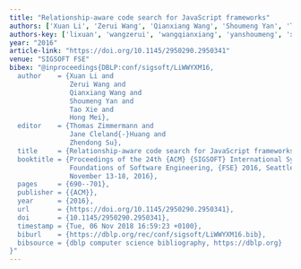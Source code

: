 ```yaml
---
title: "Relationship-aware code search for JavaScript frameworks"
authors: ['Xuan Li', 'Zerui Wang', 'Qianxiang Wang', 'Shoumeng Yan', 'Tao Xie 0001', 'Hong Mei']
authors-key: ['lixuan', 'wangzerui', 'wangqianxiang', 'yanshoumeng', 'xietao', 'meihong']
year: "2016"
article-link: "https://doi.org/10.1145/2950290.2950341"
venue: "SIGSOFT FSE"
bibex: "@inproceedings{DBLP:conf/sigsoft/LiWWYXM16,
  author    = {Xuan Li and
               Zerui Wang and
               Qianxiang Wang and
               Shoumeng Yan and
               Tao Xie and
               Hong Mei},
  editor    = {Thomas Zimmermann and
               Jane Cleland{-}Huang and
               Zhendong Su},
  title     = {Relationship-aware code search for JavaScript frameworks},
  booktitle = {Proceedings of the 24th {ACM} {SIGSOFT} International Symposium on
               Foundations of Software Engineering, {FSE} 2016, Seattle, WA, USA,
               November 13-18, 2016},
  pages     = {690--701},
  publisher = {{ACM}},
  year      = {2016},
  url       = {https://doi.org/10.1145/2950290.2950341},
  doi       = {10.1145/2950290.2950341},
  timestamp = {Tue, 06 Nov 2018 16:59:23 +0100},
  biburl    = {https://dblp.org/rec/conf/sigsoft/LiWWYXM16.bib},
  bibsource = {dblp computer science bibliography, https://dblp.org}
}"
---
```

